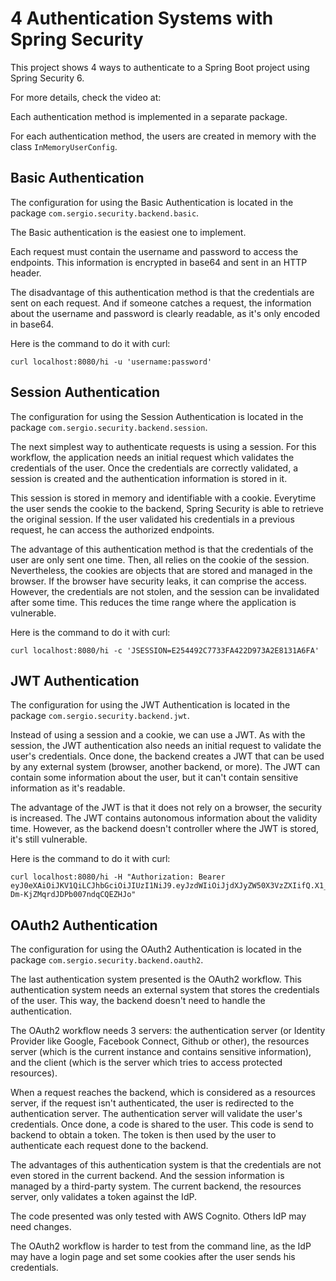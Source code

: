 # 4 Authentication Systems with Spring Security

This project shows 4 ways to authenticate to a Spring Boot project using Spring Security 6.

For more details, check the video at: 

Each authentication method is implemented in a separate package.

For each authentication method, the users are created in memory with the class `InMemoryUserConfig`.

## Basic Authentication

The configuration for using the Basic Authentication is located in the package `com.sergio.security.backend.basic`.

The Basic authentication is the easiest one to implement.

Each request must contain the username and password to access the endpoints. This information is encrypted in base64 
and sent in an HTTP header.

The disadvantage of this authentication method is that the credentials are sent on each request. And if someone catches
a request, the information about the username and password is clearly readable, as it's only encoded in base64.

Here is the command to do it with curl:

```
curl localhost:8080/hi -u 'username:password'
```

## Session Authentication

The configuration for using the Session Authentication is located in the package `com.sergio.security.backend.session`.

The next simplest way to authenticate requests is using a session. For this workflow, the application needs an initial
request which validates the credentials of the user. Once the credentials are correctly validated, a session is created
and the authentication information is stored in it.

This session is stored in memory and identifiable with a cookie. Everytime the user sends the cookie to the backend,
Spring Security is able to retrieve the original session. If the user validated his credentials in a previous request,
he can access the authorized endpoints.

The advantage of this authentication method is that the credentials of the user are only sent one time. Then, all relies
on the cookie of the session. Nevertheless, the cookies are objects that are stored and managed in the browser. If the
browser have security leaks, it can comprise the access. However, the credentials are not stolen, and the session can
be invalidated after some time. This reduces the time range where the application is vulnerable. 

Here is the command to do it with curl:

```
curl localhost:8080/hi -c 'JSESSION=E254492C7733FA422D973A2E8131A6FA'
```

## JWT Authentication

The configuration for using the JWT Authentication is located in the package `com.sergio.security.backend.jwt`.

Instead of using a session and a cookie, we can use a JWT. As with the session, the JWT authentication also needs an
initial request to validate the user's credentials. Once done, the backend creates a JWT that can be used by any 
external system (browser, another backend, or more). The JWT can contain some information about the user, but it can't
contain sensitive information as it's readable.

The advantage of the JWT is that it does not rely on a browser, the security is increased. The JWT contains autonomous 
information about the validity time. However, as the backend doesn't controller where the JWT is stored, it's still
vulnerable.

Here is the command to do it with curl:

```
curl localhost:8080/hi -H "Authorization: Bearer eyJ0eXAiOiJKV1QiLCJhbGciOiJIUzI1NiJ9.eyJzdWIiOiJjdXJyZW50X3VzZXIifQ.X1_IVbmt9XUGENh-Dm-KjZMqrdJDPb007ndqCQEZHJo"
```

## OAuth2 Authentication

The configuration for using the OAuth2 Authentication is located in the package `com.sergio.security.backend.oauth2`.

The last authentication system presented is the OAuth2 workflow. This authentication system needs an external system
that stores the credentials of the user. This way, the backend doesn't need to handle the authentication.

The OAuth2 workflow needs 3 servers: the authentication server (or Identity Provider like Google, Facebook Connect,
Github or other), the resources server (which is the current instance and contains sensitive information), and the 
client (which is the server which tries to access protected resources).

When a request reaches the backend, which is considered as a resources server, if the request isn't authenticated, the 
user is redirected to the authentication server. The authentication server will validate the user's credentials. Once
done, a code is shared to the user. This code is send to backend to obtain a token. The token is then used by the user
to authenticate each request done to the backend.

The advantages of this authentication system is that the credentials are not even stored in the current backend. And
the session information is managed by a third-party system. The current backend, the resources server, only validates
a token against the IdP.

The code presented was only tested with AWS Cognito. Others IdP may need changes.

The OAuth2 workflow is harder to test from the command line, as the IdP may have a login page and set some cookies
after the user sends his credentials.